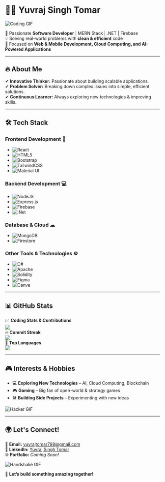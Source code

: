 
# 👨‍💻 **Yuvraj Singh Tomar**  
![Coding GIF](https://media.giphy.com/media/qgQUggAC3Pfv687qPC/giphy.gif)  

🚀 Passionate **Software Developer** | MERN Stack | .NET | Firebase  
💡 Solving real-world problems with **clean & efficient** code  
🎯 Focused on **Web & Mobile Development, Cloud Computing, and AI-Powered Applications**  

---

## 🔥 **About Me**  
✔ **Innovative Thinker:** Passionate about building scalable applications.  
✔ **Problem Solver:** Breaking down complex issues into simple, efficient solutions.  
✔ **Continuous Learner:** Always exploring new technologies & improving skills.  

---

## 🛠 **Tech Stack**  
### **Frontend Development** 🎨  
- ![React](https://img.shields.io/badge/react-%2320232a.svg?style=for-the-badge&logo=react&logoColor=%2361DAFB)  
- ![HTML5](https://img.shields.io/badge/html5-%23E34F26.svg?style=for-the-badge&logo=html5&logoColor=white)  
- ![Bootstrap](https://img.shields.io/badge/bootstrap-%238511FA.svg?style=for-the-badge&logo=bootstrap&logoColor=white)  
- ![TailwindCSS](https://img.shields.io/badge/tailwindcss-%2338B2AC.svg?style=for-the-badge&logo=tailwind-css&logoColor=white)  
- ![Material UI](https://img.shields.io/badge/Material--UI-%230081CB.svg?style=for-the-badge&logo=mui&logoColor=white)  

### **Backend Development** 💻  
- ![NodeJS](https://img.shields.io/badge/node.js-6DA55F?style=for-the-badge&logo=node.js&logoColor=white)  
- ![Express.js](https://img.shields.io/badge/express.js-%23404d59.svg?style=for-the-badge&logo=express&logoColor=%2361DAFB)  
- ![Firebase](https://img.shields.io/badge/firebase-%23039BE5.svg?style=for-the-badge&logo=firebase)  
- ![.Net](https://img.shields.io/badge/.NET-5C2D91?style=for-the-badge&logo=.net&logoColor=white)  

### **Database & Cloud** ☁  
- ![MongoDB](https://img.shields.io/badge/mongodb-%2347A248.svg?style=for-the-badge&logo=mongodb&logoColor=white)  
- ![Firestore](https://img.shields.io/badge/firestore-%23FFCA28.svg?style=for-the-badge&logo=firebase&logoColor=black)  

### **Other Tools & Technologies** ⚙️  
- ![C#](https://img.shields.io/badge/c%23-%23239120.svg?style=for-the-badge&logo=c-sharp&logoColor=white)  
- ![Apache](https://img.shields.io/badge/apache-%23D42029.svg?style=for-the-badge&logo=apache&logoColor=white)  
- ![Solidity](https://img.shields.io/badge/Solidity-%23363636.svg?style=for-the-badge&logo=solidity&logoColor=white)  
- ![Figma](https://img.shields.io/badge/figma-%23F24E1E.svg?style=for-the-badge&logo=figma&logoColor=white)  
- ![Canva](https://img.shields.io/badge/Canva-%2300C4CC.svg?style=for-the-badge&logo=Canva&logoColor=white)  

---

## 📊 **GitHub Stats**  
📈 **Coding Stats & Contributions**  
![](https://github-readme-stats.vercel.app/api?username=yuvi007&theme=blue-green&hide_border=false&include_all_commits=true&count_private=true)  
🔥 **Commit Streak**  
![](https://github-readme-streak-stats.herokuapp.com/?user=yuvi007&theme=blue-green&hide_border=false)  
🚀 **Top Languages**  
![](https://github-readme-stats.vercel.app/api/top-langs/?username=yuvi007&theme=blue-green&hide_border=false&layout=compact)  

---

## 🎮 **Interests & Hobbies**  
- 💻 **Exploring New Technologies** – AI, Cloud Computing, Blockchain  
- 🎮 **Gaming** – Big fan of open-world & strategy games  
- 🛠 **Building Side Projects** – Experimenting with new ideas  

![Hacker GIF](https://media.giphy.com/media/M9gbBd9nbDrOTu1Mqx/giphy.gif)  

---

## 🌍 **Let's Connect!**  
📧 **Email:** [yuvrajtomar798@gmail.com](mailto:yuvrajtomar798@gmail.com)  
🔗 **LinkedIn:** [Yuvraj Singh Tomar](https://www.linkedin.com/in/yuvraj-tomar-430a701aa)  
🌐 **Portfolio:** *Coming Soon!*  

![Handshake GIF](https://media.giphy.com/media/hvRJCLFzcasrR4ia7z/giphy.gif)  

🚀 **Let’s build something amazing together!**  
